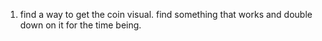 
1. find a way to get the coin visual. find something that works and double down on it for the time being.

